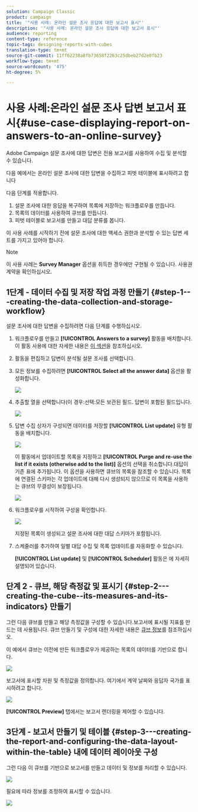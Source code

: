 ```yaml
---
solution: Campaign Classic
product: campaign
title: '"사용 사례: 온라인 설문 조사 응답에 대한 보고서 표시"'
description: '"사용 사례: 온라인 설문 조사 응답에 대한 보고서 표시"'
audience: reporting
content-type: reference
topic-tags: designing-reports-with-cubes
translation-type: tm+mt
source-git-commit: 11ff62238a8fb73658f2263c25dbeb27d2e0fb23
workflow-type: tm+mt
source-wordcount: '475'
ht-degree: 5%

---
```



# 사용 사례:온라인 설문 조사 답변 보고서 표시{#use-case-displaying-report-on-answers-to-an-online-survey}

Adobe Campaign 설문 조사에 대한 답변은 전용 보고서를 사용하여 수집 및 분석할 수 있습니다.

다음 예에서는 온라인 설문 조사에 대한 답변을 수집하고 피벗 테이블에 표시하려고 합니다

다음 단계를 적용합니다.

1. 설문 조사에 대한 응답을 복구하여 목록에 저장하는 워크플로우를 만듭니다.
1. 목록의 데이터를 사용하여 큐브를 만듭니다.
1. 피벗 테이블로 보고서를 만들고 대답 분류를 봅니다.

이 사용 사례를 시작하기 전에 설문 조사에 대한 액세스 권한과 분석할 수 있는 답변 세트를 가지고 있어야 합니다.

>[!NOTE]
>
>이 사용 사례는 **Survey Manager** 옵션을 취득한 경우에만 구현될 수 있습니다. 사용권 계약을 확인하십시오.

## 1단계 - 데이터 수집 및 저장 작업 과정 만들기 {#step-1---creating-the-data-collection-and-storage-workflow}

설문 조사에 대한 답변을 수집하려면 다음 단계를 수행하십시오.

1. 워크플로우를 만들고 **[!UICONTROL Answers to a survey]** 활동을 배치합니다. 이 활동 사용에 대한 자세한 내용은 [이 섹션](../../web/using/publish--track-and-use-collected-data.md#using-the-collected-data)을 참조하십시오.
1. 활동을 편집하고 답변이 분석될 설문 조사를 선택합니다.
1. 모든 정보를 수집하려면 **[!UICONTROL Select all the answer data]** 옵션을 활성화합니다.

   ![](assets/reporting_usecase_1_01.png)

1. 추출할 열을 선택합니다(이 경우:선택:모든 보관된 필드. 답변이 포함된 필드입니다.

   ![](assets/reporting_usecase_1_02.png)

1. 답변 수집 상자가 구성되면 데이터를 저장할 **[!UICONTROL List update]** 유형 활동을 배치합니다.

   ![](assets/reporting_usecase_1_04.png)

   이 활동에서 업데이트할 목록을 지정하고 **[!UICONTROL Purge and re-use the list if it exists (otherwise add to the list)]** 옵션의 선택을 취소합니다.대답이 기존 표에 추가됩니다. 이 옵션을 사용하면 큐브의 목록을 참조할 수 있습니다. 목록에 연결된 스키마는 각 업데이트에 대해 다시 생성되지 않으므로 이 목록을 사용하는 큐브의 무결성이 보장됩니다.

   ![](assets/reporting_usecase_1_03.png)

1. 워크플로우를 시작하여 구성을 확인합니다.

   ![](assets/reporting_usecase_1_05.png)

   지정된 목록이 생성되고 설문 조사에 대한 대답 스키마가 포함됩니다.

1. 스케줄러를 추가하여 일별 대답 수집 및 목록 업데이트를 자동화할 수 있습니다.

   **[!UICONTROL List update]** 및 **[!UICONTROL Scheduler]** 활동은 에 자세히 설명되어 있습니다.

## 단계 2 - 큐브, 해당 측정값 및 표시기 {#step-2---creating-the-cube--its-measures-and-its-indicators} 만들기

그런 다음 큐브를 만들고 해당 측정값을 구성할 수 있습니다.보고서에 표시될 지표를 만드는 데 사용됩니다. 큐브 만들기 및 구성에 대한 자세한 내용은 [큐브 정보](../../reporting/using/about-cubes.md)를 참조하십시오.

이 예에서 큐브는 이전에 만든 워크플로우가 제공하는 목록의 데이터를 기반으로 합니다.

![](assets/reporting_usecase_2_01.png)

보고서에 표시할 차원 및 측정값을 정의합니다. 여기에서 계약 날짜와 응답자 국가를 표시하려고 합니다.

![](assets/reporting_usecase_2_02.png)

**[!UICONTROL Preview]** 탭에서는 보고서 렌더링을 제어할 수 있습니다.

## 3단계 - 보고서 만들기 및 테이블 {#step-3---creating-the-report-and-configuring-the-data-layout-within-the-table} 내에 데이터 레이아웃 구성

그런 다음 이 큐브를 기반으로 보고서를 만들고 데이터 및 정보를 처리할 수 있습니다.

![](assets/reporting_usecase_3_01.png)

필요에 따라 정보를 조정하여 표시할 수 있습니다.

![](assets/reporting_usecase_3_02.png)

